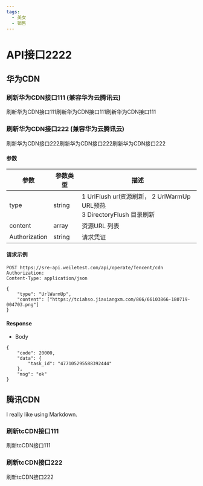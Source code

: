 ```yaml
---
tags:
  - 美女
  - 销售
---
```


# API接口2222

## 华为CDN


### 刷新华为CDN接口111  (兼容华为云腾讯云)

刷新华为CDN接口111刷新华为CDN接口111刷新华为CDN接口111
### 刷新华为CDN接口222  (兼容华为云腾讯云)
刷新华为CDN接口222刷新华为CDN接口222刷新华为CDN接口222
#### 参数

| 参数| 参数类型   | 描述                                                              |
| ------ |--------|-----------------------------------------------------------------|
| type | string | 1 UrlFlush url资源刷新， 2 UrlWarmUp URL预热 <br/>3 DirectoryFlush 目录刷新 |
| content | array  | 资源URL 列表                                                        |
| Authorization | string | 请求凭证                                                            |


#### 请求示例

```
POST https://sre-api.weiletest.com/api/operate/Tencent/cdn
Authorization: 
Content-Type: application/json

{
    "type": "UrlWarmUp",
    "content": ["https://tciahso.jiaxiangxm.com/866/66103866-180719-004703.png"]
}
```

#### Response
- Body
```
{
    "code": 20000,
    "data": {
        "task_id": "477105295588392444"
    },
    "msg": "ok"
}
```


## 腾讯CDN

I really like using Markdown.

### 刷新tcCDN接口111
刷新tcCDN接口111
### 刷新tcCDN接口222
刷新tcCDN接口222




